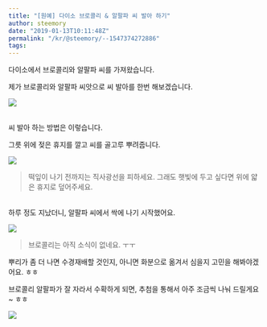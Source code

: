 ```yaml
---
title: "[원예] 다이소 브로콜리 & 알팔파 씨 발아 하기"
author: steemory
date: "2019-01-13T10:11:48Z"
permalink: "/kr/@steemory/--1547374272886"
tags:
---
```

다이소에서 브로콜리와 알팔파 씨를 가져왔습니다.

제가 브로콜리와 알팔파 씨앗으로 씨 발아를 한번 해보겠습니다.

![](https://cdn.steemitimages.com/0x0/https://s3.ap-northeast-2.amazonaws.com/dclick/image/steemory/1547372185681)

<br>씨 발아 하는 방법은 이렇습니다. 

그릇 위에 젖은 휴지를 깔고 씨를 골고루 뿌려줍니다.

![](https://cdn.steemitimages.com/0x0/https://s3.ap-northeast-2.amazonaws.com/dclick/image/steemory/1547372200123)
> 떡잎이 나기 전까지는 직사광선을 피하세요. 그래도 햇빛에 두고 싶다면 위에 얇은 휴지로 덮어주세요.

<br>하루 정도 지났더니, 알팔파 씨에서 싹에 나기 시작했어요.

![](https://cdn.steemitimages.com/0x0/https://s3.ap-northeast-2.amazonaws.com/dclick/image/steemory/1547372206378)
> 브로콜리는 아직 소식이 없네요. ㅜㅜ

뿌리가 좀 더 나면 수경재배할 것인지, 아니면 화분으로 옮겨서 심을지 고민을 해봐야겠어요. ㅎㅎ

브로콜리 알팔파가 잘 자라서 수확하게 되면, 추첨을 통해서 아주 조금씩 나눠 드릴게요~ ㅎㅎ

![](https://cdn.steemitimages.com/0x0/https://s3.ap-northeast-2.amazonaws.com/dclick/image/steemory/1547374182861)
